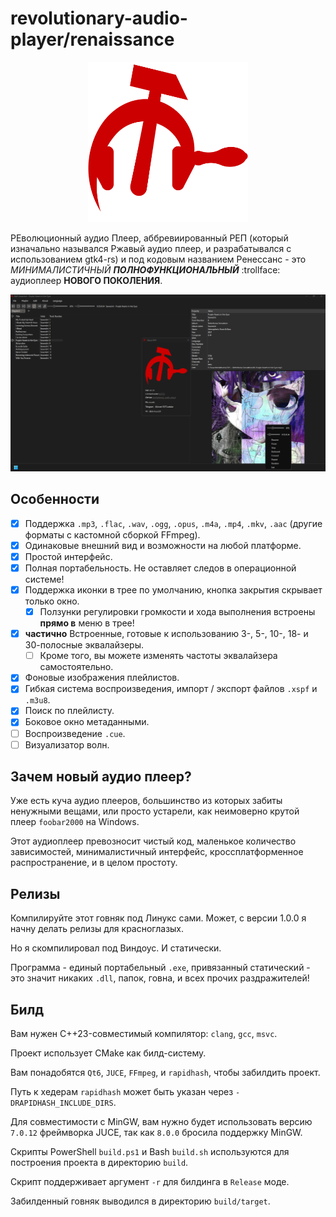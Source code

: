 # revolutionary-audio-player/renaissance

<p align="center">
  <img src="./icons/rap-logo.png" alt="Description" width="256"/>
</p>

РЕволюционный аудио Плеер, аббревиированный РЕП (который изначально назывался Ржавый аудио плеер, и разрабатывался с использованием gtk4-rs) и под кодовым названием Ренессанс - это _МИНИМАЛИСТИЧНЫЙ_ **_ПОЛНОФУНКЦИОНАЛЬНЫЙ_** :trollface: аудиоплеер **НОВОГО ПОКОЛЕНИЯ**.

![Интерфейс](./screenshots/gui.png)

## Особенности

-   [x] Поддержка `.mp3`, `.flac`, `.wav`, `.ogg`, `.opus`, `.m4a`, `.mp4`, `.mkv`, `.aac` (другие форматы с кастомной сборкой FFmpeg).
-   [x] Одинаковые внешний вид и возможности на любой платформе.
-   [x] Простой интерфейс.
-   [x] Полная портабельность. Не оставляет следов в операционной системе!
-   [x] Поддержка иконки в трее по умолчанию, кнопка закрытия скрывает только окно.
    -   [x] Ползунки регулировки громкости и хода выполнения встроены **прямо в** меню в трее!
-   [x] **частично** Встроенные, готовые к использованию 3-, 5-, 10-, 18- и 30-полосные эквалайзеры.
    -   [ ] Кроме того, вы можете изменять частоты эквалайзера самостоятельно.
-   [x] Фоновые изображения плейлистов.
-   [x] Гибкая система воспроизведения, импорт / экспорт файлов `.xspf` и `.m3u8`.
-   [x] Поиск по плейлисту.
-   [x] Боковое окно метаданными.
-   [ ] Воспроизведение `.cue`.
-   [ ] Визуализатор волн.

## Зачем новый аудио плеер?

Уже есть куча аудио плееров, большинство из которых забиты ненужными вещами, или просто устарели, как неимоверно крутой плеер `foobar2000` на Windows.

Этот аудиоплеер превозносит чистый код, маленькое количество зависимостей, минималистичный интерфейс, кроссплатформенное распространение, и в целом простоту.

## Релизы

Компилируйте этот говняк под Линукс сами. Может, с версии 1.0.0 я начну делать релизы для красноглазых.

Но я скомпилировал под Виндоус. И статически.

Программа - единый портабельный `.exe`, привязанный статический - это значит никаких `.dll`, папок, говна, и всех прочих раздражителей!

## Билд

Вам нужен C++23-совместимый компилятор: `clang`, `gcc`, `msvc`.

Проект использует CMake как билд-систему.

Вам понадобятся `Qt6`, `JUCE`, `FFmpeg`, и `rapidhash`, чтобы забилдить проект.

Путь к хедерам `rapidhash` может быть указан через `-DRAPIDHASH_INCLUDE_DIRS`.

Для совместимости с MinGW, вам нужно будет использовать версию `7.0.12` фреймворка JUCE, так как `8.0.0` бросила поддержку MinGW.

Скрипты PowerShell `build.ps1` и Bash `build.sh` используются для построения проекта в директорию `build`.

Скрипт поддерживает аргумент `-r` для билдинга в `Release` моде.

Забилденный говняк выводился в директорию `build/target`.
